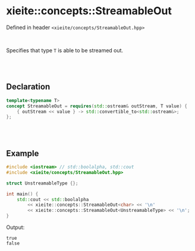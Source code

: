 # xieite::concepts::StreamableOut
Defined in header `<xieite/concepts/StreamableOut.hpp>`

<br/>

Specifies that type `T` is able to be streamed out.

<br/><br/>

## Declaration
```cpp
template<typename T>
concept StreamableOut = requires(std::ostream& outStream, T value) {
	{ outStream << value } -> std::convertible_to<std::ostream&>;
};
```

<br/><br/>

## Example
```cpp
#include <iostream> // std::boolalpha, std::cout
#include <xieite/concepts/StreamableOut.hpp>

struct UnstreamableType {};

int main() {
	std::cout << std::boolalpha
		<< xieite::concepts::StreamableOut<char> << '\n'
		<< xieite::concepts::StreamableOut<UnstreamableType> << '\n';
}
```
Output:
```
true
false
```
